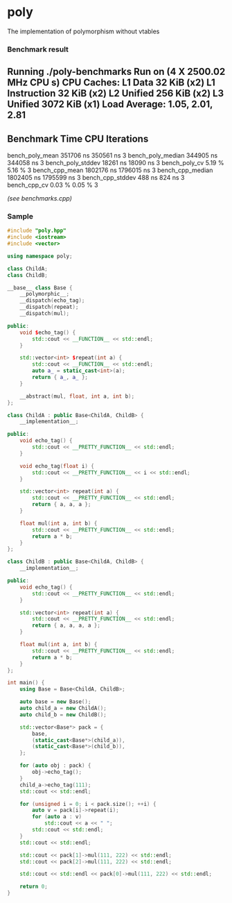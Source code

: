# poly
The implementation of polymorphism without vtables

### Benchmark result

Running ./poly-benchmarks
Run on (4 X 2500.02 MHz CPU s)
CPU Caches:
  L1 Data 32 KiB (x2)
  L1 Instruction 32 KiB (x2)
  L2 Unified 256 KiB (x2)
  L3 Unified 3072 KiB (x1)
Load Average: 1.05, 2.01, 2.81
------------------------------------------------------------
Benchmark                  Time             CPU   Iterations
------------------------------------------------------------
bench_poly_mean       351706 ns       350561 ns            3
bench_poly_median     344905 ns       344058 ns            3
bench_poly_stddev      18261 ns        18090 ns            3
bench_poly_cv           5.19 %          5.16 %             3
bench_cpp_mean       1802176 ns      1796015 ns            3
bench_cpp_median     1802405 ns      1795599 ns            3
bench_cpp_stddev         488 ns          824 ns            3
bench_cpp_cv            0.03 %          0.05 %             3

*(see benchmarks.cpp)*

### Sample

```C++
#include "poly.hpp"
#include <iostream>
#include <vector>

using namespace poly;

class ChildA;
class ChildB;

__base__ class Base {
    __polymorphic__;
    __dispatch(echo_tag);
    __dispatch(repeat);
    __dispatch(mul);

public:
    void $echo_tag() {
        std::cout << __FUNCTION__ << std::endl;
    }

    std::vector<int> $repeat(int a) {
        std::cout << __FUNCTION__ << std::endl;
        auto a_ = static_cast<int>(a);
        return { a_, a_ };
    }

    __abstract(mul, float, int a, int b);
};

class ChildA : public Base<ChildA, ChildB> {
    __implementation__;

public:
    void echo_tag() {
        std::cout << __PRETTY_FUNCTION__ << std::endl;
    }

    void echo_tag(float i) {
        std::cout << __PRETTY_FUNCTION__ << i << std::endl;
    }

    std::vector<int> repeat(int a) {
        std::cout << __PRETTY_FUNCTION__ << std::endl;
        return { a, a, a };
    }

    float mul(int a, int b) {
        std::cout << __PRETTY_FUNCTION__ << std::endl;
        return a * b;
    }
};

class ChildB : public Base<ChildA, ChildB> {
    __implementation__;

public:
    void echo_tag() {
        std::cout << __PRETTY_FUNCTION__ << std::endl;
    }

    std::vector<int> repeat(int a) {
        std::cout << __PRETTY_FUNCTION__ << std::endl;
        return { a, a, a, a };
    }

    float mul(int a, int b) {
        std::cout << __PRETTY_FUNCTION__ << std::endl;
        return a * b;
    }
};

int main() {
    using Base = Base<ChildA, ChildB>;

    auto base = new Base();
    auto child_a = new ChildA();
    auto child_b = new ChildB();

    std::vector<Base*> pack = {
        base,
        (static_cast<Base*>(child_a)),
        (static_cast<Base*>(child_b)),
    };

    for (auto obj : pack) {
        obj->echo_tag();
    }
    child_a->echo_tag(111);
    std::cout << std::endl;

    for (unsigned i = 0; i < pack.size(); ++i) {
        auto v = pack[i]->repeat(i);
        for (auto a : v)
            std::cout << a << " ";
        std::cout << std::endl;
    }
    std::cout << std::endl;

    std::cout << pack[1]->mul(111, 222) << std::endl;
    std::cout << pack[2]->mul(111, 222) << std::endl;

    std::cout << std::endl << pack[0]->mul(111, 222) << std::endl;

    return 0;
}
```
